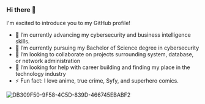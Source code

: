 ### Hi there 👋

I'm excited to introduce you to my GitHub profile!

- 🔭 I’m currently advancing my cybersecurity and business intelligence skills.
- 🌱 I’m currently pursuing my Bachelor of Science degree in cybersecurity
- 👯 I’m looking to collaborate on projects surrounding system, database, or network administration
- 🤔 I’m looking for help with career building and finding my place in the technology industry
- ⚡ Fun fact: I love anime, true crime, Syfy, and superhero comics. 

![DB309F50-9F58-4C5D-839D-466745EBABF2](https://github.com/AWhiteTIT/AWhiteTIT/assets/168797473/1690d61f-c468-4954-8221-8dcf4b8a1ce0)
